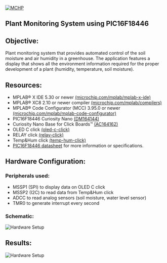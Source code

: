 <div id="readme" class="Box-body readme blob js-code-block-container">
 <article class="markdown-body entry-content p-3 p-md-6" itemprop="text"><p><a href="https://www.microchip.com" rel="nofollow"><img src="images/MicrochipLogo.png" alt="MCHP" style="max-width:100%;"></a></p>

# Plant Monitoring System using PIC16F18446

## Objective:
Plant monitoring system that provides automated control of the soil moisture and air humidity in a greenhouse. The application features a display that shows all the environment information required for the proper development of a plant (humidity, temperature, soil moisture).

## Resources:
- MPLAB® X IDE 5.30 or newer [(microchip.com/mplab/mplab-x-ide)](http://www.microchip.com/mplab/mplab-x-ide)
- MPLAB® XC8 2.10 or newer compiler [(microchip.com/mplab/compilers)](http://www.microchip.com/mplab/compilers)
- MPLAB® Code Configurator (MCC) 3.95.0 or newer [(microchip.com/mplab/mplab-code-configurator)](https://www.microchip.com/mplab/mplab-code-configurator)
- PIC16F18446 Curiosity Nano [(DM164144)](https://www.microchip.com/DevelopmentTools/ProductDetails/PartNO/DM164144)
- Curiosity Nano Base for Click Boards™ [(AC164162)](https://www.microchip.com/Developmenttools/ProductDetails/AC164162)
- OLED C click [(oled-c-click)](https://www.mikroe.com/oled-c-click)
- RELAY click [(relay-click)](https://www.mikroe.com/relay-click)
- Temp&Hum click [(temp-hum-click)](https://www.mikroe.com/temp-hum-click)
- [PIC16F18446 datasheet](http://ww1.microchip.com/downloads/en/DeviceDoc/40001985B.pdf) for more information or specifications.

## Hardware Configuration:

### Peripherals used:
- MSSP1 (SPI) to display data on OLED C click
- MSSP2 (I2C) to read data from Temp&Hum click
- ADCC to read analog sensors (soil moisture, water level sensor)
- TMR0 to generate interrupt every second

### Schematic:
<img src="images/schematic.png" alt="Hardware Setup"/>

## Results:
<img src="images/greenhouse.png" alt="Hardware Setup"/>
